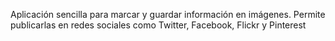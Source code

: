 Aplicación sencilla para marcar y guardar información en imágenes. Permite publicarlas en redes sociales como Twitter, Facebook, Flickr y Pinterest
